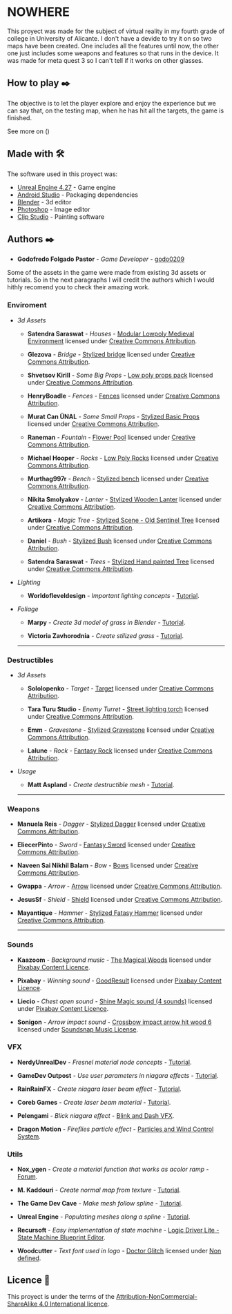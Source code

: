 
# NOWHERE

This proyect was made for the subject of virtual reality in my fourth grade of college in University of Alicante. I don't have a devide to try it on so two maps have been created. One includes all the features until now, the other one just includes some weapons and features so that runs in the device. It was made for meta quest 3 so I can't tell if it works on other glasses.

## How to play ✒️
The objective is to let the player explore and enjoy the experience but we can say that, on the testing map, when he has hit all the targets, the game is finished.

See more on ()

## Made with 🛠️

The software used in this proyect was: 

* [Unreal Engine 4.27](https://www.unrealengine.com/) - Game engine
* [Android Studio](https://developer.android.com/studio) - Packaging dependencies
* [Blender](https://www.blender.org/) - 3d editor
* [Photoshop](https://www.adobe.com/es/products/photoshop.html) - Image editor
* [Clip Studio](https://www.clipstudio.net/en/) - Painting software

## Authors ✒️

* **Godofredo Folgado Pastor** - *Game Developer* - [godo0209](https://github.com/godo0209)

Some of the assets in the game were made from existing 3d assets or tutorials. So in the next paragraphs I will credit the authors which I would hithly recomend you to check their amazing work.

### Enviroment
* _3d Assets_

    * **Satendra Saraswat** - *Houses* - [Modular Lowpoly Medieval Environment](https://skfb.ly/otByM) licensed under [Creative Commons Attribution](http://creativecommons.org/licenses/by/4.0/).

    * **Glezova** - *Bridge* - [Stylized bridge](https://skfb.ly/6SIPJ) licensed under [Creative Commons Attribution](http://creativecommons.org/licenses/by/4.0/).
    
    * **Shvetsov Kirill** - *Some Big Props* - [Low poly props pack](https://skfb.ly/6VKO8) licensed under [Creative Commons Attribution](http://creativecommons.org/licenses/by/4.0/).
    
    * **HenryBoadle** - *Fences* - [Fences](https://skfb.ly/6WOBw) licensed under [Creative Commons Attribution](http://creativecommons.org/licenses/by/4.0/).

    * **Murat Can ÜNAL** - *Some Small Props* - [Stylized Basic Props](https://skfb.ly/opvxV) licensed under [Creative Commons Attribution](http://creativecommons.org/licenses/by/4.0/).

    * **Raneman** - *Fountain* - [Flower Pool](https://skfb.ly/onIBx) licensed under [Creative Commons Attribution](http://creativecommons.org/licenses/by/4.0/).

    * **Michael Hooper** - *Rocks* - [Low Poly Rocks](https://skfb.ly/6CIuv) licensed under [Creative Commons Attribution](http://creativecommons.org/licenses/by/4.0/).

    * **Murthag997r** - *Bench* - [Stylized bench](https://skfb.ly/6XyXo) licensed under [Creative Commons Attribution](http://creativecommons.org/licenses/by/4.0/).

    * **Nikita Smolyakov** - *Lanter* - [Stylized Wooden Lanter](https://skfb.ly/oFS6Z) licensed under [Creative Commons Attribution](http://creativecommons.org/licenses/by/4.0/).

    * **Artikora** - *Magic Tree* - [Stylized Scene - Old Sentinel Tree](https://skfb.ly/oSHqV) licensed under [Creative Commons Attribution](http://creativecommons.org/licenses/by/4.0/).

    * **Daniel** - *Bush* - [Stylized Bush](https://skfb.ly/oTDpD) licensed under [Creative Commons Attribution](http://creativecommons.org/licenses/by/4.0/).

    * **Satendra Saraswat** - *Trees* - [Stylized Hand painted Tree](https://skfb.ly/6UCLo) licensed under [Creative Commons Attribution](http://creativecommons.org/licenses/by/4.0/).

* _Lighting_

    * **Worldofleveldesign** - *Important lighting concepts* - [Tutorial](https://www.worldofleveldesign.com/categories/ue4/lighting-night-time-part1-stars-bp-sky.php).

* _Foliage_

    * **Marpy** - *Create 3d model of grass in Blender* - [Tutorial](https://www.youtube.com/watch?v=FT-QfuzoQEk&t=153s).

    * **Victoria Zavhorodnia** - *Create stilized grass* - [Tutorial](https://www.youtube.com/watch?v=AEMe-kcZBLw&t=944s).

    ---
### Destructibles

* _3d Assets_

    * **Sololopenko** - *Target* - [Target](https://skfb.ly/6WZ6L) licensed under [Creative Commons Attribution](http://creativecommons.org/licenses/by/4.0/).

    * **Tara Turu Studio** - *Enemy Turret* - [Street lighting torch](https://skfb.ly/6ZuEw) licensed under [Creative Commons Attribution](http://creativecommons.org/licenses/by/4.0/).

    * **Emm** - *Gravestone* - [Stylized Gravestone](https://skfb.ly/ow7SE) licensed under [Creative Commons Attribution](http://creativecommons.org/licenses/by/4.0/).

    * **Lalune** - *Rock* - [Fantasy Rock](https://skfb.ly/oHZSq) licensed under [Creative Commons Attribution](http://creativecommons.org/licenses/by/4.0/).

* _Usage_

    * **Matt Aspland** - *Create destructible mesh* - [Tutorial](https://www.youtube.com/watch?v=4MaIhIBZq_A).

    ---
### Weapons

* **Manuela Reis** - *Dagger* - [Stylized Dagger](https://skfb.ly/6TFxY) licensed under [Creative Commons Attribution](http://creativecommons.org/licenses/by/4.0/).

* **EliecerPinto** - *Sword* - [Fantasy Sword](https://skfb.ly/oozUW) licensed under [Creative Commons Attribution](http://creativecommons.org/licenses/by/4.0/).

* **Naveen Sai Nikhil Balam** - *Bow* - [Bows](https://skfb.ly/6YYLI) licensed under [Creative Commons Attribution](http://creativecommons.org/licenses/by/4.0/).

* **Gwappa** - *Arrow* - [Arrow](https://skfb.ly/6WouA) licensed under [Creative Commons Attribution](http://creativecommons.org/licenses/by/4.0/).

* **JesusSf** - *Shield* - [Shield](https://skfb.ly/oonsz) licensed under [Creative Commons Attribution](http://creativecommons.org/licenses/by/4.0/).

* **Mayantique** - *Hammer* - [Stylized Fatasy Hammer](https://skfb.ly/6RupL) licensed under [Creative Commons Attribution](http://creativecommons.org/licenses/by/4.0/).

    ---

### Sounds

* **Kaazoom** - *Background music* - [The Magical Woods](https://pixabay.com/music/main-title-the-magical-woods-21393/) licensed under [Pixabay Content Licence](https://pixabay.com/service/license-summary/).

* **Pixabay** - *Winning sound* - [GoodResult](https://pixabay.com/sound-effects/goodresult-82807/) licensed under [Pixabay Content Licence](https://pixabay.com/service/license-summary/).

* **Liecio** - *Chest open sound* - [Shine Magic sound (4 sounds)](https://pixabay.com/sound-effects/shine-magic-sound-4-sounds-190258/) licensed under [Pixabay Content Licence](https://pixabay.com/service/license-summary/).

* **Sonigon** - *Arrow impact sound* - [Crossbow impact arrow hit wood 6](https://www.soundsnap.com/crossbow_impact_arrow_hit_wood_6_wav) licensed under [Soundsnap Music License](https://www.soundsnap.com/stock-music/license).

### VFX

* **NerdyUnrealDev** - *Fresnel material node concepts* - [Tutorial](https://www.youtube.com/watch?v=z5VzzPkqtnA).

* **GameDev Outpost** - *Use user parameters in niagara effects* - [Tutorial](https://www.youtube.com/watch?v=erIc7rcsmps).

* **RainRainFX** - *Create niagara laser beam effect* - [Tutorial](https://www.youtube.com/watch?v=_KT6I8ffphs).

* **Coreb Games** - *Create laser beam material* - [Tutorial](https://www.youtube.com/watch?v=STjDxH5L80E&t=191s).

* **Pelengami** - *Blick niagara effect* - [Blink and Dash VFX](https://www.unrealengine.com/marketplace/en-US/product/blink-and-dash-vfx).

* **Dragon Motion** - *Fireflies particle effect* - [Particles and Wind Control System](https://www.unrealengine.com/marketplace/en-US/product/particles-and-wind-control-system).

### Utils

* **Nox_ygen** - *Create a material function that works as acolor ramp* - [Forum](https://www.reddit.com/r/unrealengine/comments/qdy2t7/making_a_color_ramp_in_unreal_engine/).

* **M. Kaddouri** - *Create normal map from texture* - [Tutorial](https://www.youtube.com/watch?v=xkhhiY6wT1U).

* **The Game Dev Cave** - *Make mesh follow spline* - [Tutorial](https://www.youtube.com/watch?v=l5W8KdQYI7k).

* **Unreal Engine** - *Populating meshes along a spline* - [Tutorial](https://www.youtube.com/watch?v=OdjvlvGRYRE).

* **Recursoft** - *Easy implementation of state machine* - [Logic Driver Lite - State Machine Blueprint Editor](https://www.unrealengine.com/marketplace/en-US/product/logic-driver-lite).

* **Woodcutter** - *Text font used in logo* - [Doctor Glitch](https://www.dafont.com/es/doctor-glitch.font) licensed under [Non defined](https://www.dafont.com/faq.php#copyright).

## Licence 📄

This proyect is under the terms of the [Attribution-NonCommercial-ShareAlike 4.0 International licence](https://creativecommons.org/licenses/by-nc-sa/4.0/).